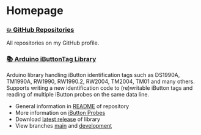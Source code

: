 # Homepage

### [💥 GitHub Repositories](https://github.com/vdwulp?tab=repositories)
All repositories on my GitHub profile.

### [📚 Arduino iButtonTag Library](https://github.com/vdwulp/iButtonTag)
Arduino library handling iButton identification tags such as DS1990A, TM1990A, RW1990, RW1990.2, RW2004, TM2004, TM01 and many others. Supports writing a new identification code to (re)writable iButton tags and reading of multiple iButton probes on the same data line.

- General information in [README](https://github.com/vdwulp/iButtonTag/blob/main/README.md) of repository
- More information on [iButton Probes](https://vdwulp.github.io/iButtonTag/iButtonProbe.html)
- Download [latest release](https://github.com/vdwulp/iButtonTag/releases/latest) of library
- View branches [main](https://github.com/vdwulp/iButtonTag/tree/main) and [development](https://github.com/vdwulp/iButtonTag/tree/dev)
